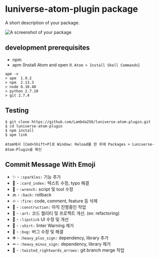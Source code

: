 # luniverse-atom-plugin package

A short description of your package.

![A screenshot of your package](https://f.cloud.github.com/assets/69169/2290250/c35d867a-a017-11e3-86be-cd7c5bf3ff9b.gif)

## development prerequisites

* npm
* apm (Install Atom and open it. `Atom > Install Shell Commands`)
```
apm -v
> apm  1.9.2
> npm  2.13.3
> node 0.10.40
> python 2.7.10
> git 2.7.4
```

## Testing

```
$ git clone https://github.com/Lambda256/luniverse-atom-plugin.git
$ cd luniverse-atom-plugin
$ npm install
$ apm link

Atom에서 [Cmd+Shift+P]로 Window: Reload를 한 후에 Packages > Luniverse-Atom-Plugin을 확인
```

## Commit Message With Emoji
* :sparkles: - `:sparkles:` 기능 추가
* :card_index: - `:card_index:` 텍스트 수정, typo 해결
* :wrench: - `:wrench:` script 및 tool 수정
* :back: - `:back:` rollback
* :fire: - `:fire:` code, comment, feature 등 삭제
* :construction: - `:construction:` 아직 진행중인 작업
* :art: - `:art:` 코드 퀄리티 및 프로젝트 개선. (ex: refactoring)
* :lipstick: - `:lipstick` UI 수정 및 개선
* :shirt: - `:shirt:` linter Warning 제거
* :bug: - `:bug:` 버그 수정 및 해결
* :heavy_plus_sign: - `:heavy_plus_sign:` dependency, library 추가
* :heavy_minus_sign: - `:heavy_minus_sign:` dependency, library 제거
* :twisted_rightwards_arrows: - `:twisted_rightwards_arrows:` git branch merge 작업
